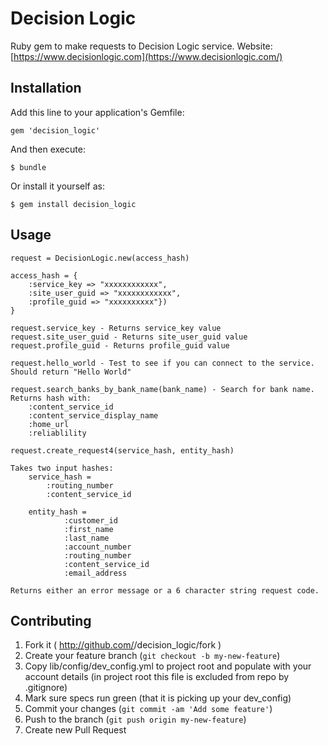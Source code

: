 # Decision Logic

Ruby gem to make requests to Decision Logic service. Website: [https://www.decisionlogic.com](https://www.decisionlogic.com/)

## Installation

Add this line to your application's Gemfile:

    gem 'decision_logic'

And then execute:

    $ bundle

Or install it yourself as:

    $ gem install decision_logic    


## Usage

    request = DecisionLogic.new(access_hash)

    access_hash = {
        :service_key => "xxxxxxxxxxxx",
        :site_user_guid => "xxxxxxxxxxxx",
        :profile_guid => "xxxxxxxxxx"})
    }

    request.service_key - Returns service_key value
    request.site_user_guid - Returns site_user_guid value
    request.profile_guid - Returns profile_guid value

    request.hello_world - Test to see if you can connect to the service. Should return "Hello World"

    request.search_banks_by_bank_name(bank_name) - Search for bank name. Returns hash with:
        :content_service_id
        :content_service_display_name
        :home_url
        :reliablility

    request.create_request4(service_hash, entity_hash)

    Takes two input hashes:
        service_hash = 
            :routing_number
            :content_service_id

        entity_hash =
                :customer_id
                :first_name
                :last_name
                :account_number
                :routing_number
                :content_service_id
                :email_address

    Returns either an error message or a 6 character string request code.

## Contributing

1. Fork it ( http://github.com/<my-github-username>/decision_logic/fork )
2. Create your feature branch (`git checkout -b my-new-feature`)
3. Copy lib/config/dev_config.yml to project root and populate with your account details (in project root this file is excluded from repo by .gitignore)
4. Mark sure specs run green (that it is picking up your dev_config)
3. Commit your changes (`git commit -am 'Add some feature'`)
4. Push to the branch (`git push origin my-new-feature`)
5. Create new Pull Request
